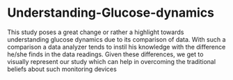 # Understanding-Glucose-dynamics
This study poses a great change or rather a highlight towards understanding glucose 
dynamics due to its comparison of data. With such a comparison a data analyzer tends to instil 
his knowledge with the difference he/she finds in the data readings. Given these differences, we 
get to visually represent our study which can help in overcoming the traditional beliefs about 
such monitoring devices
